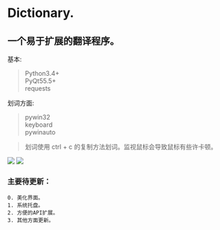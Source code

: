 # Dictionary.

## 一个易于扩展的翻译程序。

基本:
> Python3.4+ <br />
> PyQt55.5+ <br />
> requests <br />

划词方面:
> pywin32 <br />
> keyboard <br />
> pywinauto <br />

> 划词使用 ctrl + c 的复制方法划词。监视鼠标会导致鼠标有些许卡顿。


<img src="https://github.com/HuberTRoy/Dictionary/blob/master/showPics/1.jpg">

<img src="https://github.com/HuberTRoy/Dictionary/blob/master/showPics/2.jpg">


### 主要待更新： <br />
    0. 美化界面。 
    1. 系统托盘。 
    2. 方便的API扩展。
    3. 其他方面更新。 